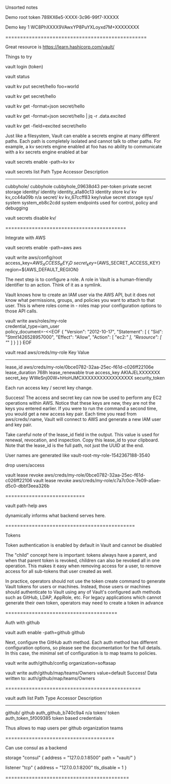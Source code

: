 
Unsorted notes

Demo root token  789XX6e5-XXXX-3c96-99f7-XXXXX

Demo key 1  WC8PhXXXX9VAwxYP8PuYXLoyxd7M+XXXXXXXX


================================================


Great resource is   https://learn.hashicorp.com/vault/

Things to try


vault login
(token)

vault status

vault kv put secret/hello foo=world


vault kv get secret/hello


vault kv get -format=json secret/hello

vault kv get -format=json secret/hello | jq -r .data.excited

vault kv get -field=excited secret/hello


Just like a filesystem, Vault can enable a secrets engine at many different paths. Each path is completely isolated and cannot talk to other paths. For example, a kv secrets engine enabled at foo has no ability to communicate with a kv secrets engine enabled at bar


vault secrets enable -path=kv kv


vault secrets list
Path          Type         Accessor              Description
----          ----         --------              -----------
cubbyhole/    cubbyhole    cubbyhole_09638d43    per-token private secret storage
identity/     identity     identity_a1a80c13     identity store
kv/           kv           kv_cc44a09b           n/a
secret/       kv           kv_67ccff83           key/value secret storage
sys/          system       system_eb8c2cdd       system endpoints used for control, policy and debugging




vault secrets disable kv/


=========================================

Integrate with AWS

vault secrets enable -path=aws aws

vault write aws/config/root \
    access_key=${AWS_ACCESS_KEY_ID} \
    secret_key=${AWS_SECRET_ACCESS_KEY} \
    region=${AWS_DEFAULT_REGION}



The next step is to configure a role. A role in Vault is a human-friendly identifier to an action. Think of it as a symlink.

Vault knows how to create an IAM user via the AWS API, but it does not know what permissions, groups, and policies you want to attach to that user. This is where roles come in - roles map your configuration options to those API calls.



vault write aws/roles/my-role \
        credential_type=iam_user \
        policy_document=-<<EOF
{
  "Version": "2012-10-17",
  "Statement": [
    {
      "Sid": "Stmt1426528957000",
      "Effect": "Allow",
      "Action": [
        "ec2:*"
      ],
      "Resource": [
        "*"
      ]
    }
  ]
}
EOF


vault read aws/creds/my-role
Key                Value
---                -----
lease_id           aws/creds/my-role/0bce0782-32aa-25ec-f61d-c026ff22106e
lease_duration     768h
lease_renewable    true
access_key         AKIAJELXXXXXXX
secret_key         WWeSnj00W+hHoHJMCXXXXXXXXXXXXXXXXX
security_token     <nil>


Each run access key  / secret key change.


Success! The access and secret key can now be used to perform any EC2 operations within AWS. Notice that these keys are new, they are not the keys you entered earlier. If you were to run the command a second time, you would get a new access key pair. Each time you read from aws/creds/:name, Vault will connect to AWS and generate a new IAM user and key pair.

Take careful note of the lease_id field in the output. This value is used for renewal, revocation, and inspection. Copy this lease_id to your clipboard. Note that the lease_id is the full path, not just the UUID at the end.

User names are generated like   vault-root-my-role-1542367188-3540

drop users/access

vault lease revoke aws/creds/my-role/0bce0782-32aa-25ec-f61d-c026ff22106
vault lease revoke aws/creds/my-role/c7a7c0ce-7e09-a5ae-d5c0-dbbf3eea326b

===========================

vault path-help aws

dynamically informs what backend serves here.


============================================

Tokens

Token authentication is enabled by default in Vault and cannot be disabled

The "child" concept here is important: tokens always have a parent, and when that parent token is revoked, children can also be revoked all in one operation. This makes it easy when removing access for a user, to remove access for all sub-tokens that user created as well.


In practice, operators should not use the token create command to generate Vault tokens for users or machines. Instead, those users or machines should authenticate to Vault using any of Vault's configured auth methods such as GitHub, LDAP, AppRole, etc. For legacy applications which cannot generate their own token, operators may need to create a token in advance



======================================

Auth with github

vault auth enable -path=github github


Next, configure the GitHub auth method. Each auth method has different configuration options, so please see the documentation for the full details. In this case, the minimal set of configuration is to map teams to policies.


vault write auth/github/config organization=softasap

vault write auth/github/map/teams/Owners value=default
Success! Data written to: auth/github/map/teams/Owners


==============================================

vault auth list
Path       Type      Accessor                Description
----       ----      --------                -----------
github/    github    auth_github_b740c9a4    n/a
token/     token     auth_token_5f009385     token based credentials


Thus allows to map users per github organization teams


=====================================


Can use consul as a backend


storage "consul" {
  address = "127.0.0.1:8500"
  path    = "vault/"
}

listener "tcp" {
 address     = "127.0.0.1:8200"
 tls_disable = 1
}


==========================================





